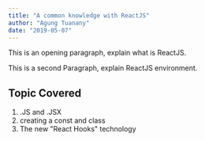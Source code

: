 ```yaml
---
title: "A common knowledge with ReactJS"
author: "Agung Tuanany"
date: "2019-05-07"
---
```


This is an opening paragraph, explain what is ReactJS.

This is a second Paragraph, explain ReactJS environment.

## Topic Covered

1. .JS and .JSX
2. creating a const and class
3. The new "React Hooks" technology
